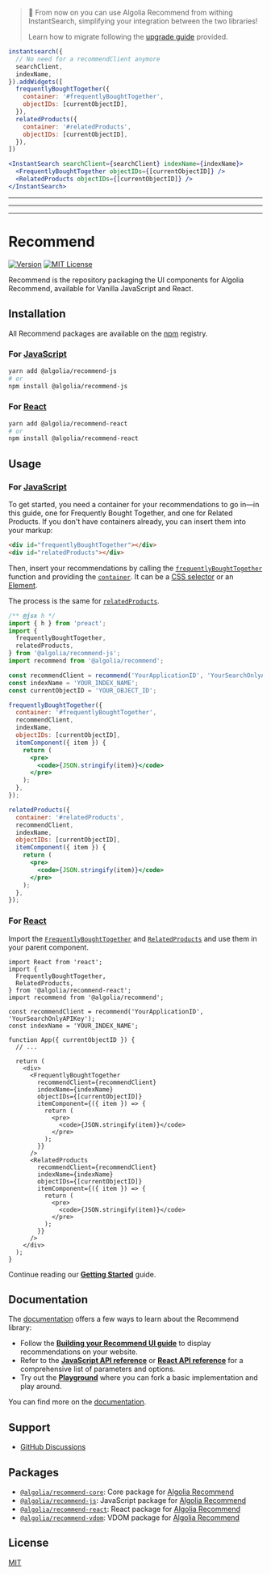 > 🙌 From now on you can use Algolia Recommend from withing InstantSearch, simplifying your integration between the two libraries!
>
> Learn how to migrate following the [upgrade guide](https://www.algolia.com/doc/guides/algolia-recommend/upgrade-guides) provided.


```js
instantsearch({
  // No need for a recommendClient anymore
  searchClient,
  indexName,
}).addWidgets([
  frequentlyBoughtTogether({
    container: '#frequentlyBoughtTogether',
    objectIDs: [currentObjectID],
  }),
  relatedProducts({
    container: '#relatedProducts',
    objectIDs: [currentObjectID],
  }),
])
```

```jsx
<InstantSearch searchClient={searchClient} indexName={indexName}>
  <FrequentlyBoughtTogether objectIDs={[currentObjectID]} />
  <RelatedProducts objectIDs={[currentObjectID]} />
</InstantSearch>
```

---
---
---

# Recommend

[![Version](https://img.shields.io/npm/v/@algolia/recommend-js.svg?style=flat-square)](https://www.npmjs.com/package/@algolia/recommend-js) [![MIT License](https://img.shields.io/badge/License-MIT-green.svg?style=flat-square)](LICENSE)

Recommend is the repository packaging the UI components for Algolia Recommend, available for Vanilla JavaScript and React.

## Installation

All Recommend packages are available on the [npm](https://www.npmjs.com/) registry.

### For [JavaScript](/packages/recommend-js)

```bash
yarn add @algolia/recommend-js
# or
npm install @algolia/recommend-js
```

### For [React](/packages/recommend-react)

```bash
yarn add @algolia/recommend-react
# or
npm install @algolia/recommend-react
```

## Usage

### For [JavaScript](/packages/recommend-js)

To get started, you need a container for your recommendations to go in—in this guide, one for Frequently Bought Together, and one for Related Products. If you don't have containers already, you can insert them into your markup:

```html
<div id="frequentlyBoughtTogether"></div>
<div id="relatedProducts"></div>
```

Then, insert your recommendations by calling the [`frequentlyBoughtTogether`](https://www.algolia.com/doc/ui-libraries/recommend/api-reference/recommend-js/frequentlyBoughtTogether/) function and providing the [`container`](https://www.algolia.com/doc/ui-libraries/recommend/api-reference/recommend-js/frequentlyBoughtTogether/#param-container). It can be a [CSS selector](https://developer.mozilla.org/docs/Web/CSS/CSS_Selectors) or an [Element](https://developer.mozilla.org/docs/Web/API/HTMLElement).

The process is the same for [`relatedProducts`](https://www.algolia.com/doc/ui-libraries/recommend/api-reference/recommend-js/relatedProducts/).

```jsx
/** @jsx h */
import { h } from 'preact';
import {
  frequentlyBoughtTogether,
  relatedProducts,
} from '@algolia/recommend-js';
import recommend from '@algolia/recommend';

const recommendClient = recommend('YourApplicationID', 'YourSearchOnlyAPIKey');
const indexName = 'YOUR_INDEX_NAME';
const currentObjectID = 'YOUR_OBJECT_ID';

frequentlyBoughtTogether({
  container: '#frequentlyBoughtTogether',
  recommendClient,
  indexName,
  objectIDs: [currentObjectID],
  itemComponent({ item }) {
    return (
      <pre>
        <code>{JSON.stringify(item)}</code>
      </pre>
    );
  },
});

relatedProducts({
  container: '#relatedProducts',
  recommendClient,
  indexName,
  objectIDs: [currentObjectID],
  itemComponent({ item }) {
    return (
      <pre>
        <code>{JSON.stringify(item)}</code>
      </pre>
    );
  },
});
```

### For [React](/packages/recommend-react)

Import the [`FrequentlyBoughtTogether`](https://www.algolia.com/doc/ui-libraries/recommend/api-reference/recommend-react/FrequentlyBoughtTogether/) and [`RelatedProducts`](https://www.algolia.com/doc/ui-libraries/recommend/api-reference/recommend-react/RelatedProducts/) and use them in your parent component.

```JSX
import React from 'react';
import {
  FrequentlyBoughtTogether,
  RelatedProducts,
} from '@algolia/recommend-react';
import recommend from '@algolia/recommend';

const recommendClient = recommend('YourApplicationID', 'YourSearchOnlyAPIKey');
const indexName = 'YOUR_INDEX_NAME';

function App({ currentObjectID }) {
  // ...

  return (
    <div>
      <FrequentlyBoughtTogether
        recommendClient={recommendClient}
        indexName={indexName}
        objectIDs={[currentObjectID]}
        itemComponent={({ item }) => {
          return (
            <pre>
              <code>{JSON.stringify(item)}</code>
            </pre>
          );
        }}
      />
      <RelatedProducts
        recommendClient={recommendClient}
        indexName={indexName}
        objectIDs={[currentObjectID]}
        itemComponent={({ item }) => {
          return (
            <pre>
              <code>{JSON.stringify(item)}</code>
            </pre>
          );
        }}
      />
    </div>
  );
}
```

Continue reading our [**Getting Started**](https://www.algolia.com/doc/ui-libraries/recommend/introduction/getting-started/#displaying-recommendations) guide.

## Documentation

The [documentation](https://www.algolia.com/doc/ui-libraries/recommend/introduction/what-is-recommend/) offers a few ways to learn about the Recommend library:

- Follow the [**Building your Recommend UI guide**](https://www.algolia.com/doc/guides/algolia-ai/recommend/#building-your-recommendation-ui) to display recommendations on your website.
- Refer to the [**JavaScript API reference**](https://www.algolia.com/doc/ui-libraries/recommend/api-reference/recommend-js/) or [**React API reference**](https://www.algolia.com/doc/ui-libraries/recommend/api-reference/recommend-react/) for a comprehensive list of parameters and options.
- Try out the [**Playground**](https://codesandbox.io/s/github/algolia/recommend/tree/next/examples/playground?file=/app.tsx) where you can fork a basic implementation and play around.

You can find more on the [documentation](https://www.algolia.com/doc/ui-libraries/recommend/introduction/what-is-recommend/).

## Support

- [GitHub Discussions](https://github.com/algolia/recommend/discussions)

## Packages

- [`@algolia/recommend-core`](/packages/recommend-core): Core package for [Algolia Recommend](https://www.algolia.com/doc/guides/algolia-ai/recommend/)
- [`@algolia/recommend-js`](/packages/recommend-js): JavaScript package for [Algolia Recommend](https://www.algolia.com/doc/guides/algolia-ai/recommend/)
- [`@algolia/recommend-react`](/packages/recommend-react): React package for [Algolia Recommend](https://www.algolia.com/doc/guides/algolia-ai/recommend/)
- [`@algolia/recommend-vdom`](/packages/recommend-vdom): VDOM package for [Algolia Recommend](https://www.algolia.com/doc/guides/algolia-ai/recommend/)

## License

[MIT](LICENSE)
